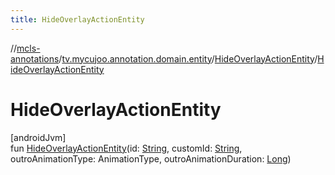 ```yaml
---
title: HideOverlayActionEntity
---
```

//[mcls-annotations](../../../index.html)/[tv.mycujoo.annotation.domain.entity](../index.html)/[HideOverlayActionEntity](index.html)/[HideOverlayActionEntity](-hide-overlay-action-entity.html)



# HideOverlayActionEntity



[androidJvm]\
fun [HideOverlayActionEntity](-hide-overlay-action-entity.html)(id: [String](https://kotlinlang.org/api/latest/jvm/stdlib/kotlin/-string/index.html), customId: [String](https://kotlinlang.org/api/latest/jvm/stdlib/kotlin/-string/index.html), outroAnimationType: AnimationType, outroAnimationDuration: [Long](https://kotlinlang.org/api/latest/jvm/stdlib/kotlin/-long/index.html))




